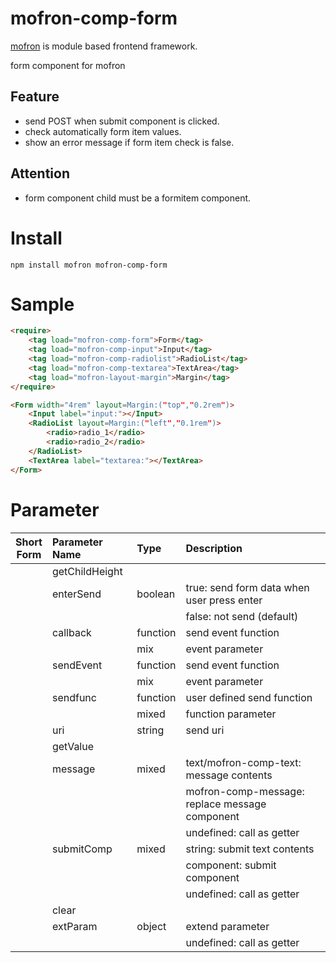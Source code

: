 # mofron-comp-form
[mofron](https://mofron.github.io/mofron/) is module based frontend framework.

form component for mofron

## Feature
 - send POST when submit component is clicked.
 - check automatically form item values.
 - show an error message if form item check is false.
## Attention
 - form component child must be a formitem component.

# Install
```
npm install mofron mofron-comp-form
```

# Sample
```html
<require>
    <tag load="mofron-comp-form">Form</tag>
    <tag load="mofron-comp-input">Input</tag>
    <tag load="mofron-comp-radiolist">RadioList</tag>
    <tag load="mofron-comp-textarea">TextArea</tag>
    <tag load="mofron-layout-margin">Margin</tag>
</require>

<Form width="4rem" layout=Margin:("top","0.2rem")>
    <Input label="input:"></Input>
    <RadioList layout=Margin:("left","0.1rem")>
        <radio>radio_1</radio>
        <radio>radio_2</radio>
    </RadioList>
    <TextArea label="textarea:"></TextArea>
</Form>
```

# Parameter

| Short<br>Form | Parameter Name | Type | Description |
|:-------------:|:---------------|:-----|:------------|
| | getChildHeight | ||
| | enterSend | boolean | true: send form data when user press enter |
| | | | false: not send (default) |
| | callback | function | send event function |
| | | mix | event parameter |
| | sendEvent | function | send event function |
| | | mix | event parameter |
| | sendfunc | function | user defined send function |
| | | mixed | function parameter |
| | uri | string | send uri |
| | getValue | ||
| | message | mixed | text/mofron-comp-text: message contents |
| | | | mofron-comp-message: replace message component |
| | | | undefined: call as getter |
| | submitComp | mixed | string: submit text contents |
| | | | component: submit component |
| | | | undefined: call as getter |
| | clear | ||
| | extParam | object | extend parameter |
| | | | undefined: call as getter |

